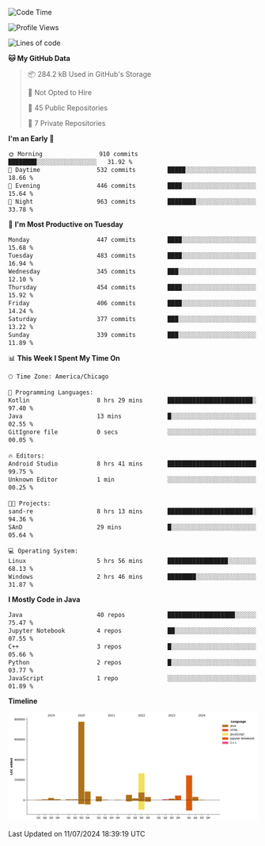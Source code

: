 <!--START_SECTION:waka-->
![Code Time](http://img.shields.io/badge/Code%20Time-476%20hrs%2035%20mins-blue)

![Profile Views](http://img.shields.io/badge/Profile%20Views-31-blue)

![Lines of code](https://img.shields.io/badge/From%20Hello%20World%20I%27ve%20Written-1.6%20million%20lines%20of%20code-blue)

**🐱 My GitHub Data** 

> 📦 284.2 kB Used in GitHub's Storage 
 > 
> 🚫 Not Opted to Hire
 > 
> 📜 45 Public Repositories 
 > 
> 🔑 7 Private Repositories 
 > 
**I'm an Early 🐤** 

```text
🌞 Morning                910 commits         ████████░░░░░░░░░░░░░░░░░   31.92 % 
🌆 Daytime                532 commits         █████░░░░░░░░░░░░░░░░░░░░   18.66 % 
🌃 Evening                446 commits         ████░░░░░░░░░░░░░░░░░░░░░   15.64 % 
🌙 Night                  963 commits         ████████░░░░░░░░░░░░░░░░░   33.78 % 
```
📅 **I'm Most Productive on Tuesday** 

```text
Monday                   447 commits         ████░░░░░░░░░░░░░░░░░░░░░   15.68 % 
Tuesday                  483 commits         ████░░░░░░░░░░░░░░░░░░░░░   16.94 % 
Wednesday                345 commits         ███░░░░░░░░░░░░░░░░░░░░░░   12.10 % 
Thursday                 454 commits         ████░░░░░░░░░░░░░░░░░░░░░   15.92 % 
Friday                   406 commits         ████░░░░░░░░░░░░░░░░░░░░░   14.24 % 
Saturday                 377 commits         ███░░░░░░░░░░░░░░░░░░░░░░   13.22 % 
Sunday                   339 commits         ███░░░░░░░░░░░░░░░░░░░░░░   11.89 % 
```


📊 **This Week I Spent My Time On** 

```text
🕑︎ Time Zone: America/Chicago

💬 Programming Languages: 
Kotlin                   8 hrs 29 mins       ████████████████████████░   97.40 % 
Java                     13 mins             █░░░░░░░░░░░░░░░░░░░░░░░░   02.55 % 
GitIgnore file           0 secs              ░░░░░░░░░░░░░░░░░░░░░░░░░   00.05 % 

🔥 Editors: 
Android Studio           8 hrs 41 mins       █████████████████████████   99.75 % 
Unknown Editor           1 min               ░░░░░░░░░░░░░░░░░░░░░░░░░   00.25 % 

🐱‍💻 Projects: 
sand-re                  8 hrs 13 mins       ████████████████████████░   94.36 % 
SAnD                     29 mins             █░░░░░░░░░░░░░░░░░░░░░░░░   05.64 % 

💻 Operating System: 
Linux                    5 hrs 56 mins       █████████████████░░░░░░░░   68.13 % 
Windows                  2 hrs 46 mins       ████████░░░░░░░░░░░░░░░░░   31.87 % 
```

**I Mostly Code in Java** 

```text
Java                     40 repos            ███████████████████░░░░░░   75.47 % 
Jupyter Notebook         4 repos             ██░░░░░░░░░░░░░░░░░░░░░░░   07.55 % 
C++                      3 repos             █░░░░░░░░░░░░░░░░░░░░░░░░   05.66 % 
Python                   2 repos             █░░░░░░░░░░░░░░░░░░░░░░░░   03.77 % 
JavaScript               1 repo              ░░░░░░░░░░░░░░░░░░░░░░░░░   01.89 % 
```



**Timeline**

![Lines of Code chart](https://raw.githubusercontent.com/phanijsp/phanijsp/main/assets/bar_graph.png)


 Last Updated on 11/07/2024 18:39:19 UTC
<!--END_SECTION:waka-->
